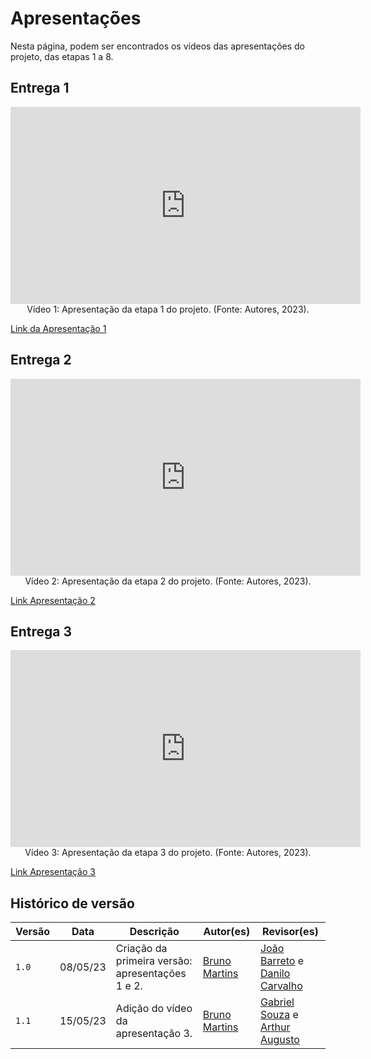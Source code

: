 # Apresentações
Nesta página, podem ser encontrados os vídeos das apresentações do projeto, das etapas 1 a 8.

## Entrega 1

<center>
<iframe width="560" height="315" src="https://www.youtube.com/embed/xdp7TSaSQKo" title="YouTube video player" frameborder="0" allow="accelerometer; autoplay; clipboard-write; encrypted-media; gyroscope; picture-in-picture; web-share" allowfullscreen></iframe>
</center>
<div style="text-align: center">
Vídeo 1: Apresentação da etapa 1 do projeto. (Fonte: Autores, 2023).
</div>

[Link da Apresentação 1](https://youtu.be/xdp7TSaSQKo)

## Entrega 2

<center>
<iframe width="560" height="315" src="https://www.youtube.com/embed/cbzj50MepgE" title="YouTube video player" frameborder="0" allow="accelerometer; autoplay; clipboard-write; encrypted-media; gyroscope; picture-in-picture; web-share" allowfullscreen></iframe>
</center>
<div style="text-align: center">
Vídeo 2: Apresentação da etapa 2 do projeto. (Fonte: Autores, 2023).
</div>

[Link Apresentação 2](https://youtu.be/cbzj50MepgE)

## Entrega 3

<center>
<iframe width="560" height="315" src="https://www.youtube.com/embed/4XSKhGRtvl4" title="YouTube video player" frameborder="0" allow="accelerometer; autoplay; clipboard-write; encrypted-media; gyroscope; picture-in-picture; web-share" allowfullscreen></iframe>
</center>
<div style="text-align: center">
Vídeo 3: Apresentação da etapa 3 do projeto. (Fonte: Autores, 2023).
</div>

[Link Apresentação 3](https://youtu.be/4XSKhGRtvl4)

## Histórico de versão
| Versão | Data | Descrição | Autor(es) | Revisor(es) |
| --- | --- | --- | --- | --- |
|  `1.0`   | 08/05/23 | Criação da primeira versão: apresentações 1 e 2. | [Bruno Martins](https://github.com/gitbmvb) | [João Barreto](https://github.com/JoaoBarreto03) e [Danilo Carvalho](https://github.com/Danilo-Carvalho-Antunes) |
|  `1.1`   | 15/05/23 | Adição do vídeo da apresentação 3. | [Bruno Martins](https://github.com/gitbmvb) | [Gabriel Souza](https://github.com/GabrielMS00) e [Arthur Augusto](https://github.com/arthur-augusto) |